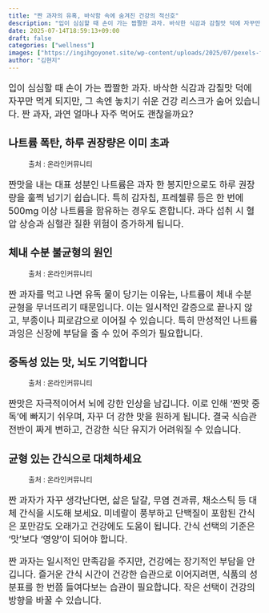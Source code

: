 ```yaml
---
title: "짠 과자의 유혹, 바삭함 속에 숨겨진 건강의 적신호"
description: "입이 심심할 때 손이 가는 짭짤한 과자. 바삭한 식감과 감칠맛 덕에 자꾸만 먹게 되지만, 그 속엔 놓치기 쉬운 건강 리스크가 숨어 있습니다. 짠 과자, 과연 얼마나 자주 먹어도 괜찮을까요?"
date: 2025-07-14T18:59:13+09:00
draft: false
categories: ["wellness"]
images: ["https://ingihgoyonet.site/wp-content/uploads/2025/07/pexels-fotios-photos-1894325-683x1024.jpg", "https://ingihgoyonet.site/wp-content/uploads/2025/07/pexels-pixabay-71126-1024x680.jpg", "https://ingihgoyonet.site/wp-content/uploads/2025/07/pexels-valeriya-1893556-791x1024.jpg", "https://ingihgoyonet.site/wp-content/uploads/2025/07/pexels-pixabay-302539-690x1024.jpg"]
author: "김현지"
---
```


<p style="font-size:18px">입이 심심할 때 손이 가는 짭짤한 과자. 바삭한 식감과 감칠맛 덕에 자꾸만 먹게 되지만, 그 속엔 놓치기 쉬운 건강 리스크가 숨어 있습니다. 짠 과자, 과연 얼마나 자주 먹어도 괜찮을까요?</p> <h2 >나트륨 폭탄, 하루 권장량은 이미 초과</h2> <figure ><img src="https://ingihgoyonet.site/wp-content/uploads/2025/07/pexels-fotios-photos-1894325-683x1024.jpg" alt="" style="aspect-ratio:16/9;object-fit:cover"/><figcaption >출처 : 온라인커뮤니티</figcaption></figure> <p style="font-size:18px">짠맛을 내는 대표 성분인 나트륨은 과자 한 봉지만으로도 하루 권장량을 훌쩍 넘기기 쉽습니다. 특히 감자칩, 프레첼류 등은 한 번에 500mg 이상 나트륨을 함유하는 경우도 흔합니다. 과다 섭취 시 혈압 상승과 심혈관 질환 위험이 증가하게 됩니다.</p> <h2 >체내 수분 불균형의 원인</h2> <figure ><img src="https://ingihgoyonet.site/wp-content/uploads/2025/07/pexels-pixabay-71126-1024x680.jpg" alt="" style="aspect-ratio:16/9;object-fit:cover"/><figcaption >출처 : 온라인커뮤니티</figcaption></figure> <p style="font-size:18px">짠 과자를 먹고 나면 유독 물이 당기는 이유는, 나트륨이 체내 수분 균형을 무너뜨리기 때문입니다. 이는 일시적인 갈증으로 끝나지 않고, 부종이나 피로감으로 이어질 수 있습니다. 특히 만성적인 나트륨 과잉은 신장에 부담을 줄 수 있어 주의가 필요합니다.</p> <h2 >중독성 있는 맛, 뇌도 기억합니다</h2> <figure ><img src="https://ingihgoyonet.site/wp-content/uploads/2025/07/pexels-valeriya-1893556-791x1024.jpg" alt="" style="aspect-ratio:16/9;object-fit:cover"/><figcaption >출처 : 온라인커뮤니티</figcaption></figure> <p style="font-size:18px">짠맛은 자극적이어서 뇌에 강한 인상을 남깁니다. 이로 인해 ‘짠맛 중독’에 빠지기 쉬우며, 자꾸 더 강한 맛을 원하게 됩니다. 결국 식습관 전반이 짜게 변하고, 건강한 식단 유지가 어려워질 수 있습니다.</p> <h2 >균형 있는 간식으로 대체하세요</h2> <figure ><img src="https://ingihgoyonet.site/wp-content/uploads/2025/07/pexels-pixabay-302539-690x1024.jpg" alt="" style="aspect-ratio:16/9;object-fit:cover"/><figcaption >출처 : 온라인커뮤니티</figcaption></figure> <p style="font-size:18px">짠 과자가 자꾸 생각난다면, 삶은 달걀, 무염 견과류, 채소스틱 등 대체 간식을 시도해 보세요. 미네랄이 풍부하고 단백질이 포함된 간식은 포만감도 오래가고 건강에도 도움이 됩니다. 간식 선택의 기준은 ‘맛’보다 ‘영양’이 되어야 합니다.</p> <p style="font-size:18px">짠 과자는 일시적인 만족감을 주지만, 건강에는 장기적인 부담을 안깁니다. 즐거운 간식 시간이 건강한 습관으로 이어지려면, 식품의 성분표를 한 번쯤 들여다보는 습관이 필요합니다. 작은 선택이 건강의 방향을 바꿀 수 있습니다.</p>